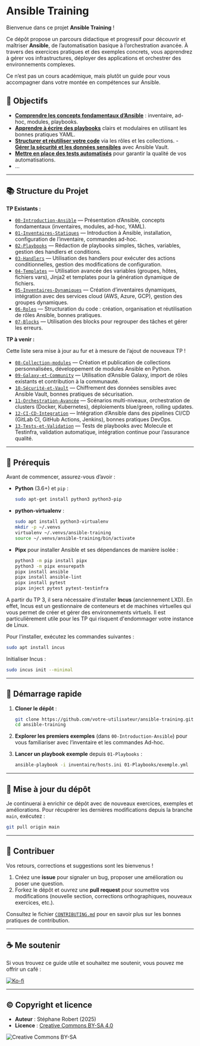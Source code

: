 
# Ansible Training

Bienvenue dans ce projet **Ansible Training** !

Ce dépôt propose un parcours didactique et progressif pour découvrir et maîtriser **Ansible**, de l’automatisation basique à l’orchestration avancée. À travers des exercices pratiques et des exemples concrets, vous apprendrez à gérer vos infrastructures, déployer des applications et orchestrer des environnements complexes.

Ce n’est pas un cours académique, mais plutôt un guide pour vous accompagner dans votre montée en compétences sur Ansible.

## 🎯 Objectifs

- [**Comprendre les concepts fondamentaux d’Ansible**](https://blog.stephane-robert.info/docs/infra-as-code/gestion-de-configuration/ansible/) : inventaire, ad-hoc, modules, playbooks.
- [**Apprendre à écrire des playbooks**](https://blog.stephane-robert.info/docs/infra-as-code/gestion-de-configuration/ansible/ecriture-de-playbooks-ansible/) clairs et modulaires en utilisant les bonnes pratiques YAML.
- [**Structurer et réutiliser votre code**](https://blog.stephane-robert.info/docs/infra-as-code/gestion-de-configuration/ansible/ecrire-roles/) via les rôles et les collections.
-[ **Gérer la sécurité et les données sensibles**](https://blog.stephane-robert.info/docs/infra-as-code/gestion-de-configuration/ansible/vault/) avec Ansible Vault.
- [**Mettre en place des tests automatisés**](https://blog.stephane-robert.info/docs/infra-as-code/gestion-de-configuration/ansible/molecule-tox/) pour garantir la qualité de vos automatisations.
- ...

---

## 📚 Structure du Projet

**TP Existants :**

- [`00-Introduction-Ansible`](./00-Introduction-Ansible) — Présentation d’Ansible, concepts fondamentaux (inventaires, modules, ad-hoc, YAML).
- [`01-Inventaires-Statiques`](./01-Inventaires-Statiques) — Introduction à Ansible, installation, configuration de l’inventaire, commandes ad-hoc.
- [`02-Playbooks`](./02-Playbooks) — Rédaction de playbooks simples, tâches, variables, gestion des handlers et conditions.
- [`03-Handlers`](./03-Handlers) — Utilisation des handlers pour exécuter des actions conditionnelles, gestion des modifications de configuration.
- [`04-Templates`](./04-Templates) — Utilisation avancée des variables (groupes, hôtes, fichiers vars), Jinja2 et templates pour la génération dynamique de fichiers.
- [`05-Inventaires-Dynamiques`](./05-Inventaires-Dynamiques) — Création d’inventaires dynamiques, intégration avec des services cloud (AWS, Azure, GCP), gestion des groupes dynamiques.
- [`06-Roles`](./06-Roles) — Structuration du code : création, organisation et réutilisation de rôles Ansible, bonnes pratiques.
- [`07-Blocks`](./07-Blocks) — Utilisation des blocks pour regrouper des tâches et gérer les erreurs.

**TP à venir :**

Cette liste sera mise à jour au fur et à mesure de l’ajout de nouveaux TP !

- [`08-Collection-modules`](./08-Collection-modules) — Création et publication de collections personnalisées, développement de modules Ansible en Python.
- [`09-Galaxy-et-Community`](./09-Galaxy-et-Community) — Utilisation d’Ansible Galaxy, import de rôles existants et contribution à la communauté.
- [`10-Sécurité-et-Vault`](./10-Sécurité-et-Vault) — Chiffrement des données sensibles avec Ansible Vault, bonnes pratiques de sécurisation.
- [`11-Orchestration-Avancée`](./11-Orchestration-Avancée) — Scénarios multi-niveaux, orchestration de clusters (Docker, Kubernetes), déploiements blue/green, rolling updates.
- [`12-CI-CD-Integration`](./12-CI-CD-Integration) — Intégration d’Ansible dans des pipelines CI/CD (GitLab CI, GitHub Actions, Jenkins), bonnes pratiques DevOps.
- [`13-Tests-et-Validation`](./13-Tests-et-Validation) — Tests de playbooks avec Molecule et Testinfra, validation automatique, intégration continue pour l’assurance qualité.

---

## 🔧 Prérequis

Avant de commencer, assurez-vous d’avoir :

- **Python** (3.6+) et `pip` :

  ```bash
  sudo apt-get install python3 python3-pip
  ```

- **python-virtualenv** :

  ```bash
  sudo apt install python3-virtualenv
  mkdir -p ~/.venvs
  virtualenv ~/.venvs/ansible-training
  source ~/.venvs/ansible-training/bin/activate
  ```

- **Pipx** pour installer Ansible et ses dépendances de manière isolée :

  ```bash
  python3 -m pip install pipx
  python3 -m pipx ensurepath
  pipx install ansible
  pipx install ansible-lint
  pipx install pytest
  pipx inject pytest pytest-testinfra
  ```

A partir du TP 3, il sera nécessaire d'installer **Incus** (anciennement LXD).
En effet, Incus est un gestionnaire de conteneurs et de machines virtuelles qui
vous permet de créer et gérer des environnements virtuels. Il est
particulièrement utile pour les TP qui risquent d'endommager votre instance de Linux.

Pour l'installer, exécutez les commandes suivantes :

```bash
sudo apt install incus
```

Initialiser Incus :

```bash
sudo incus init --minimal
```

---

## 🚀 Démarrage rapide

1. **Cloner le dépôt** :

   ```bash
   git clone https://github.com/votre-utilisateur/ansible-training.git
   cd ansible-training
   ```

2. **Explorer les premiers exemples** (dans `00-Introduction-Ansible`) pour vous familiariser avec l’inventaire et les commandes Ad-hoc.
3. **Lancer un playbook exemple** depuis `01-Playbooks` :

   ```bash
   ansible-playbook -i inventaire/hosts.ini 01-Playbooks/exemple.yml
   ```

---

## 🔄 Mise à jour du dépôt

Je continuerai à enrichir ce dépôt avec de nouveaux exercices, exemples et améliorations. Pour récupérer les dernières modifications depuis la branche `main`, exécutez :

```bash
git pull origin main
```

---

## 🤝 Contribuer

Vos retours, corrections et suggestions sont les bienvenus !

1. Créez une **issue** pour signaler un bug, proposer une amélioration ou poser une question.
2. Forkez le dépôt et ouvrez une **pull request** pour soumettre vos modifications (nouvelle section, corrections orthographiques, nouveaux exercices, etc.).

Consultez le fichier [`CONTRIBUTING.md`](./contributing.md) pour en savoir plus sur les bonnes pratiques de contribution.

---

## ☕ Me soutenir

Si vous trouvez ce guide utile et souhaitez me soutenir, vous pouvez me offrir un café :

[![Ko-fi](https://www.ko-fi.com/img/githubbutton_sm.svg)](https://ko-fi.com/votre-identifiant)

---

## © Copyright et licence

- **Auteur** : Stéphane Robert (2025)
- **Licence** : [Creative Commons BY-SA 4.0](https://creativecommons.org/licenses/by-sa/4.0/)

![Creative Commons BY-SA](https://mirrors.creativecommons.org/presskit/buttons/88x31/png/by-sa.png)
